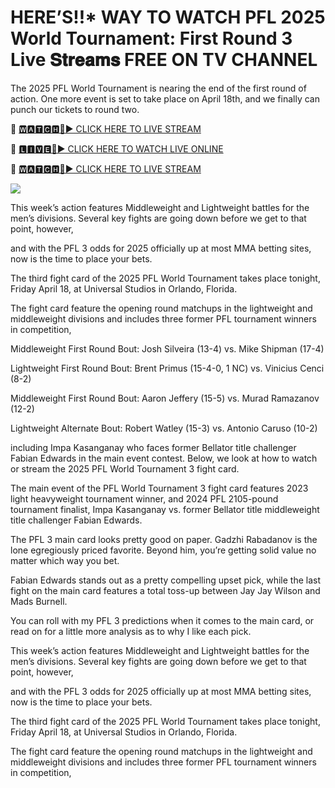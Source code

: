 # HERE’S!!* WAY TO WATCH PFL 2025 World Tournament: First Round 3 Live 𝐒𝐭𝐫𝐞𝐚𝐦𝐬 FREE ON TV CHANNEL
The 2025 PFL World Tournament is nearing the end of the first round of action. One more event is set to take place on April 18th, and we finally can punch our tickets to round two.

🔴 [🆆🅰🆃🅲🅷🔴▶️ CLICK HERE TO LIVE STREAM](https://pfleri-anas-hoodi-moz.blogspot.com/)

🔴 [🅻🅸🆅🅴🔴▶️ CLICK HERE TO WATCH LIVE ONLINE](https://pfleri-anas-hoodi-moz.blogspot.com/)

🔴 [🆆🅰🆃🅲🅷🔴▶️ CLICK HERE TO LIVE STREAM](https://pfleri-anas-hoodi-moz.blogspot.com/)

<a href="https://pfleri-anas-hoodi-moz.blogspot.com/"><img src="https://i.ibb.co.com/dwF5dRdX/28cd7b-76a1e82b4c4e436f9965ac3414ee448b-mv2.gif"></a>

This week’s action features Middleweight and Lightweight battles for the men’s divisions. Several key fights are going down before we get to that point, however, 

and with the PFL 3 odds for 2025 officially up at most MMA betting sites, now is the time to place your bets.

The third fight card of the 2025 PFL World Tournament takes place tonight, Friday April 18, at Universal Studios in Orlando, Florida. 

The fight card feature the opening round matchups in the lightweight and middleweight divisions and includes three former PFL tournament winners in competition, 

Middleweight First Round Bout: Josh Silveira (13-4) vs. Mike Shipman (17-4)

Lightweight First Round Bout: Brent Primus (15-4-0, 1 NC) vs. Vinicius Cenci (8-2)

Middleweight First Round Bout: Aaron Jeffery (15-5) vs. Murad Ramazanov (12-2)

Lightweight Alternate Bout: Robert Watley (15-3) vs. Antonio Caruso (10-2)

including Impa Kasanganay who faces former Bellator title challenger Fabian Edwards in the main event contest. Below, we look at how to watch or stream the 2025 PFL World Tournament 3 fight card.

The main event of the PFL World Tournament 3 fight card features 2023 light heavyweight tournament winner, and 2024 PFL 2105-pound tournament finalist, Impa Kasanganay vs. former Bellator title middleweight title challenger Fabian Edwards.

The PFL 3 main card looks pretty good on paper. Gadzhi Rabadanov is the lone egregiously priced favorite. Beyond him, you’re getting solid value no matter which way you bet.

Fabian Edwards stands out as a pretty compelling upset pick, while the last fight on the main card features a total toss-up between Jay Jay Wilson and Mads Burnell.

You can roll with my PFL 3 predictions when it comes to the main card, or read on for a little more analysis as to why I like each pick. 


This week’s action features Middleweight and Lightweight battles for the men’s divisions. Several key fights are going down before we get to that point, however, 

and with the PFL 3 odds for 2025 officially up at most MMA betting sites, now is the time to place your bets.

The third fight card of the 2025 PFL World Tournament takes place tonight, Friday April 18, at Universal Studios in Orlando, Florida. 

The fight card feature the opening round matchups in the lightweight and middleweight divisions and includes three former PFL tournament winners in competition, 
